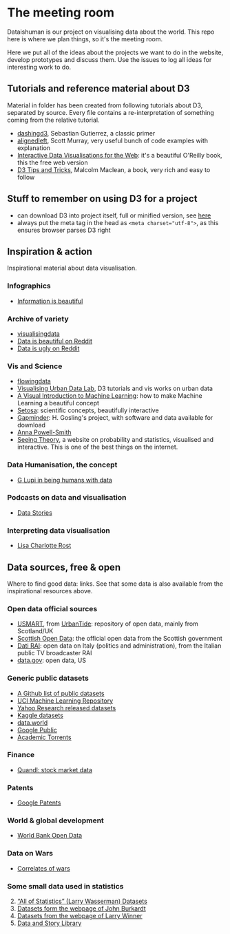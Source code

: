 # The meeting room

Dataishuman is our project on visualising data about the world. This repo here is where we plan things, so it's the meeting room.

Here we put all of the ideas about the projects we want to do in the website, develop prototypes and discuss them. Use the issues to log all ideas for interesting work to do.

## Tutorials and reference material about D3

Material in folder has been created from following tutorials about D3, separated by source. Every file contains a re-interpretation of something coming from the relative tutorial.

* [dashingd3](https://www.dashingd3js.com/table-of-contents), Sebastian Gutierrez, a classic primer 
* [alignedleft](http://alignedleft.com/tutorials/d3), Scott Murray, very useful bunch of code examples with explanation
* [Interactive Data Visualisations for the Web](http://chimera.labs.oreilly.com/books/1230000000345/index.html): it's a beautiful O'Reilly book, this the free web version
* [D3 Tips and Tricks](https://leanpub.com/D3-Tips-and-Tricks/read), Malcolm Maclean, a book, very rich and easy to follow


## Stuff to remember on using D3 for a project

* can download D3 into project itself, full or minified version, see [here](http://chimera.labs.oreilly.com/books/1230000000345/ch04.html)
* always put the meta tag in the head as `<meta charset="utf-8">`, as this ensures browser parses D3 right

## Inspiration & action

Inspirational material about data visualisation.

### Infographics

* [Information is beautiful](http://www.informationisbeautiful.net)

### Archive of variety

* [visualisingdata](http://www.visualisingdata.com)
* [Data is beautiful on Reddit](https://www.reddit.com/r/dataisbeautiful/)
* [Data is ugly on Reddit](https://www.reddit.com/r/dataisugly/)

### Vis and Science

* [flowingdata](http://flowingdata.com)
* [Visualising Urban Data Lab](http://vudlab.com/#/), D3 tutorials and vis works on urban data
* [A Visual Introduction to Machine Learning](http://www.r2d3.us/visual-intro-to-machine-learning-part-1/): how to make Machine Learning a beautiful concept
* [Setosa](http://setosa.io/#/): scientific concepts, beautifully interactive
* [Gapminder](http://www.gapminder.org): H. Gosling's project, with software and data available for download
* [Anna Powell-Smith](https://anna.ps)
* [Seeing Theory](http://students.brown.edu/seeing-theory/index.html), a website on probability and statistics, visualised and interactive. This is one of the best things on the internet.

### Data Humanisation, the concept

* [G Lupi in being humans with data](https://www.ted.com/talks/giorgia_lupi_how_we_can_find_ourselves_in_data#t-661597)

### Podcasts on data and visualisation

* [Data Stories](http://datastori.es)

### Interpreting data visualisation

* [Lisa Charlotte Rost](https://lisacharlotterost.github.io)

## Data sources, free & open

Where to find good data: links. See that some data is also available from the inspirational resources above.

### Open data official sources

* [USMART](https://usmart.io/#/), from [UrbanTide](https://urbantide.com): repository of open data, mainly from Scotland/UK
* [Scottish Open Data](http://statistics.gov.scot): the official open data from the Scottish government
* [Dati RAI](http://dati.rai.it): open data on Italy (politics and administration), from the Italian public TV broadcaster RAI
* [data.gov](https://data.gov.uk): open data, US

### Generic public datasets

* [A Github list of public datasets](https://github.com/caesar0301/awesome-public-datasets)
* [UCI Machine Learning Repository](http://archive.ics.uci.edu/ml/)
* [Yahoo Research released datasets](https://webscope.sandbox.yahoo.com)
* [Kaggle datasets](https://www.kaggle.com/datasets)
* [data.world](https://data.world)
* [Google Public](https://www.google.com/publicdata/directory)
* [Academic Torrents](http://academictorrents.com)

### Finance

* [Quandl: stock market data](https://www.quandl.com)

### Patents

* [Google Patents](https://patents.google.com)

### World & global development

* [World Bank Open Data](http://data.worldbank.org)

### Data on Wars

* [Correlates of wars](http://www.correlatesofwar.org/data-sets/COW-war)


### Some small data used in statistics

2. [“All of Statistics” (Larry Wasserman) Datasets](http://www.stat.cmu.edu/~larry/all-of-statistics/=data/)
3. [Datasets form the webpage of John Burkardt](http://people.sc.fsu.edu/~jburkardt/datasets/datasets.html)
4. [Datasets from the webpage of Larry Winner](http://www.stat.ufl.edu/~winner/datasets.html)
5. [Data and Story Library](http://lib.stat.cmu.edu/DASL/)

